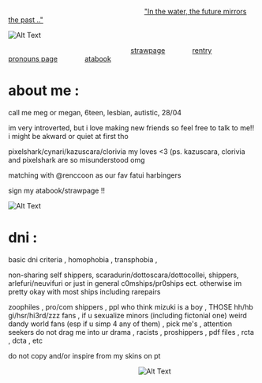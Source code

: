 ‎ ‎ ‎‎ ‎ ‎ ‎ ‎‎‎ ‎ ‎‎ ‎ ‎‎ ‎ ‎‎ ‎ ‎ ‎ ‎‎ ‎ ‎ ‎ ‎‎‎ ‎ ‎‎ ‎ ‎‎ ‎ ‎‎ ‎ ‎ ‎ ‎‎ ‎ ‎ ‎ ‎‎‎ ‎ ‎‎ ‎ ‎‎ ‎ ‎‎ ‎ ‎ ‎ ‎‎ ‎ ‎ ‎ ‎‎‎ ‎ ‎‎ ‎ ‎‎ ‎ ‎‎ ‎ ‎ ‎ ‎‎ ‎ ‎ ‎ ‎‎‎ ‎ ‎‎ ‎ ‎‎ ‎ ‎ ‎ ‎ ‎ ‎‎ ‎  ‎‎ ‎ ‎ ‎ ‎‎‎ ‎ ‎‎ ‎ ‎ ‎‎ ‎ ["In the water, the future mirrors the past .."](https://www.youtube.com/watch?v=I8BTGZGlSpM&list=RDI8BTGZGlSpM&start_radio=1)

![Alt Text](https://scontent-dub4-1.xx.fbcdn.net/v/t1.15752-9/521753898_1447016496715785_4612995633232334140_n.jpg?_nc_cat=108&ccb=1-7&_nc_sid=0024fc&_nc_ohc=mqY6LgJO0MgQ7kNvwGXlNEw&_nc_oc=Adkh4CSiRvBScLIhZL4lGFahW6FnLt2RWMmQvKPr4Phwtk1fjnSEQ9_NuijSg6tMvce4gvG6KQIgWAFp0_R0XLg4&_nc_ad=z-m&_nc_cid=0&_nc_zt=23&_nc_ht=scontent-dub4-1.xx&oh=03_Q7cD2wFjs9mw0Z7snCuScIpDlf5gho6h4eMzUgVRz9cIZCP29g&oe=68A72805)

‎ ‎ ‎‎ ‎ ‎ ‎ ‎‎‎ ‎ ‎‎ ‎ ‎‎ ‎ ‎‎ ‎ ‎ ‎ ‎‎ ‎ ‎ ‎ ‎‎‎ ‎ ‎‎ ‎ ‎‎ ‎ ‎‎ ‎ ‎ ‎ ‎‎ ‎ ‎ ‎ ‎‎‎ ‎ ‎‎ ‎ ‎‎ ‎ ‎‎ ‎ ‎ ‎ ‎‎ ‎ ‎ ‎ ‎‎‎ ‎ ‎‎ ‎ ‎‎ ‎ ‎‎ ‎  ‎ ‎‎‎ ‎ ‎   ‎ ‎‎‎ ‎ ‎‎[strawpage](https://pixelatedshark.straw.page)‎ ‎ ‎‎ ‎ ‎ ‎ ‎‎‎ ‎ ‎‎ ‎ ‎‎ ‎ ‎‎ ‎ ‎[rentry](https://rentry.co/navisun)‎ ‎ ‎‎ ‎ ‎‎ ‎ ‎‎ ‎ ‎‎ ‎ ‎ ‎ ‎‎ ‎ ‎‎[pronouns page](https://en.pronouns.page/@oceance)‎ ‎ ‎‎ ‎ ‎ ‎ ‎‎‎ ‎ ‎‎ ‎ ‎‎ ‎ ‎‎ ‎ [atabook](https://oceance.atabook.org)‎

# about me :
call me meg or megan, 6teen, lesbian, autistic, 28/04

im very introverted, but i love making new friends so feel free to talk to me!! i might be akward or quiet at first tho

pixelshark/cynari/kazuscara/clorivia my loves <3 (ps. kazuscara, clorivia and pixelshark are so misunderstood omg

matching with @renccoon as our fav fatui harbingers

sign my atabook/strawpage !!

![Alt Text](https://scontent-dub4-1.xx.fbcdn.net/v/t1.15752-9/521714032_2702033196667365_4094885046091334708_n.jpg?_nc_cat=101&ccb=1-7&_nc_sid=0024fc&_nc_ohc=Pl0qAayT5-wQ7kNvwGepjVG&_nc_oc=Adkqg6bNWHhXpWZ2rIzEQJWAiiwp43wYbz7ydZT9FPZOByo0rF_KeMQkgmvE0nhHA65kgrFePCOINXzwMlJzElCx&_nc_ad=z-m&_nc_cid=0&_nc_zt=23&_nc_ht=scontent-dub4-1.xx&oh=03_Q7cD2wFZRcNBuWUsHQVCGpPzAkeZEojfDp2-nqMXzVAXjIcELg&oe=68A701B6)

# dni :
basic dni criteria , homophobia , transphobia ,

non-sharing self shippers, scaradurin/dottoscara/dottocollei, shippers, arlefuri/neuvifuri or just in general c0mships/pr0ships ect. otherwise im pretty okay with most ships including rarepairs

zoophiles , pro/com shippers , ppl who think mizuki is a boy ,
THOSE hh/hb gi/hsr/hi3rd/zzz fans , if u sexualize minors (including fictonial one)
weird dandy world fans (esp if u simp 4 any of them) , pick me's , attention seekers
do not drag me into ur drama , racists , proshippers , pdf files , rcta , dcta , etc

do not copy and/or inspire from my skins on pt

  ‎ ‎ ‎‎ ‎ ‎ ‎ ‎‎‎ ‎ ‎‎ ‎ ‎‎ ‎ ‎‎ ‎ ‎ ‎ ‎‎ ‎ ‎ ‎ ‎‎‎ ‎ ‎‎ ‎ ‎‎ ‎ ‎‎ ‎ ‎ ‎ ‎‎ ‎ ‎ ‎ ‎‎‎ ‎ ‎‎ ‎ ‎‎ ‎ ‎‎ ‎ ‎ ‎ ‎‎ ‎ ‎ ‎ ‎‎‎ ‎ ‎‎ ‎ ‎‎‎‎ ‎  ‎ ‎‎‎ ‎ ‎‎ ‎ ‎‎ ‎ ‎‎  ‎ ‎‎‎ ‎ ‎ ‎‎ ‎![Alt Text](https://scontent-dub4-1.xx.fbcdn.net/v/t1.15752-9/520209659_24385942301090204_4421625928691248731_n.jpg?_nc_cat=106&ccb=1-7&_nc_sid=0024fc&_nc_ohc=YJb2MauQ4agQ7kNvwEOzAZX&_nc_oc=AdlyEGs9JEAzaxDiQ--8iIrCMUziyXy7jgMwYr_vZ6jv35Wh2kbea2XA78GhofnJb_S3zV47nK4q61EJtPy-pkAo&_nc_ad=z-m&_nc_cid=0&_nc_zt=23&_nc_ht=scontent-dub4-1.xx&oh=03_Q7cD2wG8Hl0DRPcoLI_BgR9O5tDzLSsEIpFfToY8NeoUJNh6yg&oe=68A70A04)
